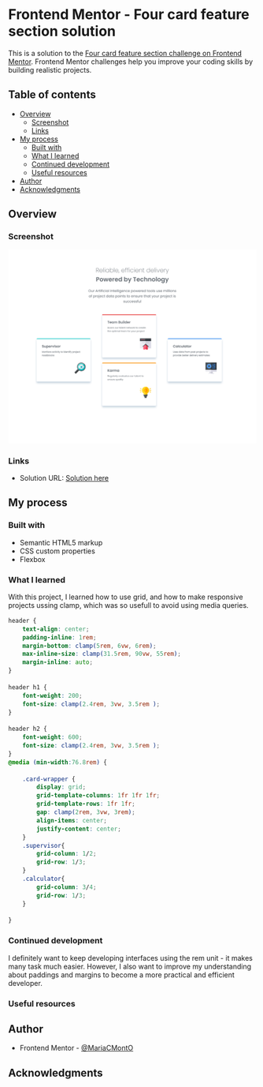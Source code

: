 # Frontend Mentor - Four card feature section solution

This is a solution to the [Four card feature section challenge on Frontend Mentor](https://www.frontendmentor.io/challenges/four-card-feature-section-weK1eFYK). Frontend Mentor challenges help you improve your coding skills by building realistic projects. 

## Table of contents

- [Overview](#overview)
  - [Screenshot](#screenshot)
  - [Links](#links)
- [My process](#my-process)
  - [Built with](#built-with)
  - [What I learned](#what-i-learned)
  - [Continued development](#continued-development)
  - [Useful resources](#useful-resources)
- [Author](#author)
- [Acknowledgments](#acknowledgments)

## Overview

### Screenshot

![](./image.png)


### Links

- Solution URL: [Solution here](https://github.com/MariaCMontO/card-feature-cmo)

## My process

### Built with

- Semantic HTML5 markup
- CSS custom properties
- Flexbox

### What I learned

With this project, I learned how to use grid, and how to make responsive projects ussing clamp, which was so usefull to avoid using media queries.

```css
header {
    text-align: center;
    padding-inline: 1rem;
    margin-bottom: clamp(5rem, 6vw, 6rem);
    max-inline-size: clamp(31.5rem, 90vw, 55rem);
    margin-inline: auto;
}

header h1 {
    font-weight: 200;
    font-size: clamp(2.4rem, 3vw, 3.5rem );
}

header h2 {
    font-weight: 600;
    font-size: clamp(2.4rem, 3vw, 3.5rem );
}
@media (min-width:76.8rem) {

    .card-wrapper {
        display: grid;
        grid-template-columns: 1fr 1fr 1fr;
        grid-template-rows: 1fr 1fr;
        gap: clamp(2rem, 3vw, 3rem);
        align-items: center;
        justify-content: center;
    }
    .supervisor{
        grid-column: 1/2;
        grid-row: 1/3;
    }
    .calculator{
        grid-column: 3/4;
        grid-row: 1/3;
    }

}
```

### Continued development

I definitely want to keep developing interfaces using the rem unit - it makes many task much easier. However, I also want to improve my understanding about paddings and margins to become a more practical and efficient developer. 

### Useful resources

## Author

- Frontend Mentor - [@MariaCMontO](https://github.com/MariaCMontO)


## Acknowledgments